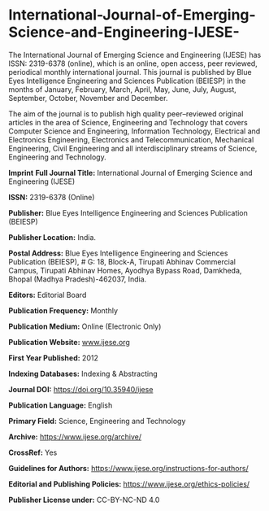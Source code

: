 # International-Journal-of-Emerging-Science-and-Engineering-IJESE-
The International Journal of Emerging Science and Engineering (IJESE) has ISSN: 2319-6378 (online), which is an online, open access, peer reviewed, periodical monthly international journal. This journal is published by Blue Eyes Intelligence Engineering and Sciences Publication (BEIESP) in the months of January, February, March, April, May, June, July, August, September, October, November and December.

The aim of the journal is to publish high quality peer–reviewed original articles in the area of Science, Engineering and Technology that covers Computer Science and Engineering, Information Technology, Electrical and Electronics Engineering, Electronics and Telecommunication, Mechanical Engineering, Civil Engineering and all interdisciplinary streams of Science, Engineering and Technology.

**Imprint**
**Full Journal Title:** International Journal of Emerging Science and Engineering (IJESE)

**ISSN:** 2319-6378 (Online)

**Publisher:** Blue Eyes Intelligence Engineering and Sciences Publication (BEIESP)

**Publisher Location:** India.

**Postal Address:** Blue Eyes Intelligence Engineering and Sciences Publication (BEIESP), # G: 18, Block-A, Tirupati Abhinav Commercial Campus, Tirupati Abhinav Homes, Ayodhya Bypass Road, Damkheda, Bhopal (Madhya Pradesh)-462037, India.

**Editors:** Editorial Board

**Publication Frequency:** Monthly

**Publication Medium:** Online (Electronic Only)

**Publication Website:** www.ijese.org

**First Year Published:** 2012

**Indexing Databases:** Indexing & Abstracting

**Journal DOI:** https://doi.org/10.35940/ijese

**Publication Language:** English

**Primary Field:** Science, Engineering and Technology

**Archive:** https://www.ijese.org/archive/

**CrossRef:** Yes

**Guidelines for Authors:** https://www.ijese.org/instructions-for-authors/

**Editorial and Publishing Policies:** https://www.ijese.org/ethics-policies/

**Publisher License under:** CC-BY-NC-ND 4.0

